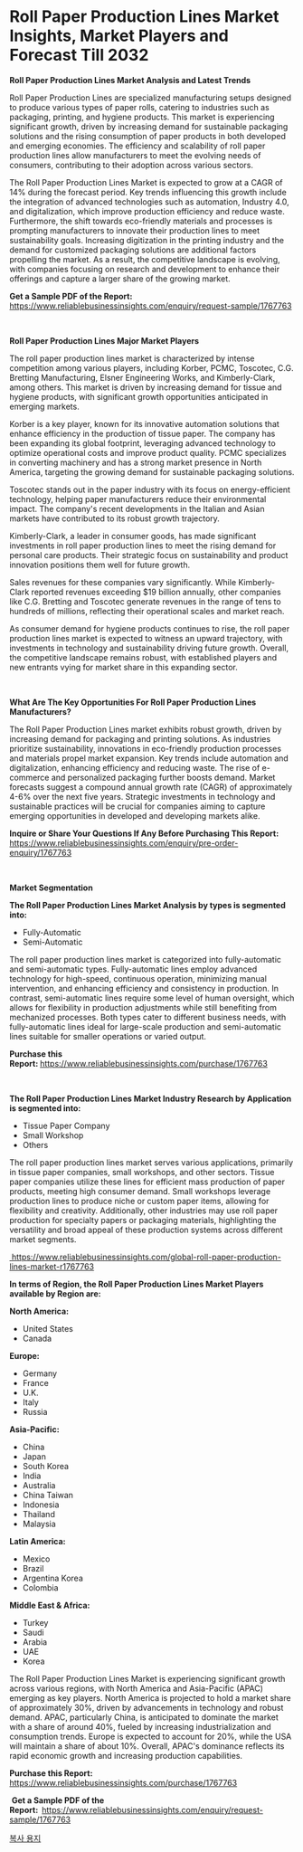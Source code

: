 <p><h1>Roll Paper Production Lines Market Insights, Market Players and Forecast Till 2032</h1></p><p><strong>Roll Paper Production Lines Market Analysis and Latest Trends</strong></p>
<p><p>Roll Paper Production Lines are specialized manufacturing setups designed to produce various types of paper rolls, catering to industries such as packaging, printing, and hygiene products. This market is experiencing significant growth, driven by increasing demand for sustainable packaging solutions and the rising consumption of paper products in both developed and emerging economies. The efficiency and scalability of roll paper production lines allow manufacturers to meet the evolving needs of consumers, contributing to their adoption across various sectors.</p><p>The Roll Paper Production Lines Market is expected to grow at a CAGR of 14% during the forecast period. Key trends influencing this growth include the integration of advanced technologies such as automation, Industry 4.0, and digitalization, which improve production efficiency and reduce waste. Furthermore, the shift towards eco-friendly materials and processes is prompting manufacturers to innovate their production lines to meet sustainability goals. Increasing digitization in the printing industry and the demand for customized packaging solutions are additional factors propelling the market. As a result, the competitive landscape is evolving, with companies focusing on research and development to enhance their offerings and capture a larger share of the growing market.</p></p>
<p><strong>Get a Sample PDF of the Report:&nbsp;</strong> <a href="https://www.reliablebusinessinsights.com/enquiry/request-sample/1767763?utm_campaign=39&utm_medium=2&utm_source=Github&utm_content=ia&utm_term=27022025&utm_id=roll-paper-production-lines">https://www.reliablebusinessinsights.com/enquiry/request-sample/1767763</a></p>
<p>&nbsp;</p>
<p><strong>Roll Paper Production Lines Major Market Players</strong></p>
<p><p>The roll paper production lines market is characterized by intense competition among various players, including Korber, PCMC, Toscotec, C.G. Bretting Manufacturing, Elsner Engineering Works, and Kimberly-Clark, among others. This market is driven by increasing demand for tissue and hygiene products, with significant growth opportunities anticipated in emerging markets.</p><p>Korber is a key player, known for its innovative automation solutions that enhance efficiency in the production of tissue paper. The company has been expanding its global footprint, leveraging advanced technology to optimize operational costs and improve product quality. PCMC specializes in converting machinery and has a strong market presence in North America, targeting the growing demand for sustainable packaging solutions.</p><p>Toscotec stands out in the paper industry with its focus on energy-efficient technology, helping paper manufacturers reduce their environmental impact. The company's recent developments in the Italian and Asian markets have contributed to its robust growth trajectory.</p><p>Kimberly-Clark, a leader in consumer goods, has made significant investments in roll paper production lines to meet the rising demand for personal care products. Their strategic focus on sustainability and product innovation positions them well for future growth.</p><p>Sales revenues for these companies vary significantly. While Kimberly-Clark reported revenues exceeding $19 billion annually, other companies like C.G. Bretting and Toscotec generate revenues in the range of tens to hundreds of millions, reflecting their operational scales and market reach.</p><p>As consumer demand for hygiene products continues to rise, the roll paper production lines market is expected to witness an upward trajectory, with investments in technology and sustainability driving future growth. Overall, the competitive landscape remains robust, with established players and new entrants vying for market share in this expanding sector.</p></p>
<p>&nbsp;</p>
<p><strong>What Are The Key Opportunities For Roll Paper Production Lines Manufacturers?</strong></p>
<p><p>The Roll Paper Production Lines market exhibits robust growth, driven by increasing demand for packaging and printing solutions. As industries prioritize sustainability, innovations in eco-friendly production processes and materials propel market expansion. Key trends include automation and digitalization, enhancing efficiency and reducing waste. The rise of e-commerce and personalized packaging further boosts demand. Market forecasts suggest a compound annual growth rate (CAGR) of approximately 4-6% over the next five years. Strategic investments in technology and sustainable practices will be crucial for companies aiming to capture emerging opportunities in developed and developing markets alike.</p></p>
<p><strong>Inquire or Share Your Questions If Any Before Purchasing This Report:</strong> <a href="https://www.reliablebusinessinsights.com/enquiry/pre-order-enquiry/1767763?utm_campaign=39&utm_medium=2&utm_source=Github&utm_content=ia&utm_term=27022025&utm_id=roll-paper-production-lines">https://www.reliablebusinessinsights.com/enquiry/pre-order-enquiry/1767763</a></p>
<p>&nbsp;</p>
<p><strong>Market Segmentation</strong></p>
<p><strong>The Roll Paper Production Lines Market Analysis by types is segmented into:</strong></p>
<p><ul><li>Fully-Automatic</li><li>Semi-Automatic</li></ul></p>
<p><p>The roll paper production lines market is categorized into fully-automatic and semi-automatic types. Fully-automatic lines employ advanced technology for high-speed, continuous operation, minimizing manual intervention, and enhancing efficiency and consistency in production. In contrast, semi-automatic lines require some level of human oversight, which allows for flexibility in production adjustments while still benefiting from mechanized processes. Both types cater to different business needs, with fully-automatic lines ideal for large-scale production and semi-automatic lines suitable for smaller operations or varied output.</p></p>
<p><strong>Purchase this Report:&nbsp;</strong><a href="https://www.reliablebusinessinsights.com/purchase/1767763?utm_campaign=39&utm_medium=2&utm_source=Github&utm_content=ia&utm_term=27022025&utm_id=roll-paper-production-lines">https://www.reliablebusinessinsights.com/purchase/1767763</a></p>
<p>&nbsp;</p>
<p><strong>The Roll Paper Production Lines Market Industry Research by Application is segmented into:</strong></p>
<p><ul><li>Tissue Paper Company</li><li>Small Workshop</li><li>Others</li></ul></p>
<p><p>The roll paper production lines market serves various applications, primarily in tissue paper companies, small workshops, and other sectors. Tissue paper companies utilize these lines for efficient mass production of paper products, meeting high consumer demand. Small workshops leverage production lines to produce niche or custom paper items, allowing for flexibility and creativity. Additionally, other industries may use roll paper production for specialty papers or packaging materials, highlighting the versatility and broad appeal of these production systems across different market segments.</p></p>
<p><a href="https://www.reliablebusinessinsights.com/global-roll-paper-production-lines-market-r1767763?utm_campaign=39&utm_medium=2&utm_source=Github&utm_content=ia&utm_term=27022025&utm_id=roll-paper-production-lines">&nbsp;https://www.reliablebusinessinsights.com/global-roll-paper-production-lines-market-r1767763</a></p>
<p><strong>In terms of Region, the Roll Paper Production Lines Market Players available by Region are:</strong></p>
<p>
    <p> <strong> North America: </strong>
        <ul>
            <li>United States</li>
            <li>Canada</li>
        </ul>
        </p> 
    <p> <strong> Europe: </strong>
        <ul>
            <li>Germany</li>
            <li>France</li>
            <li>U.K.</li>
            <li>Italy</li>
            <li>Russia</li>
        </ul>
        </p> 
    <p> <strong> Asia-Pacific: </strong>
        <ul>
            <li>China</li>
            <li>Japan</li>
            <li>South Korea</li>
            <li>India</li>
            <li>Australia</li>
            <li>China Taiwan</li>
            <li>Indonesia</li>
            <li>Thailand</li>
            <li>Malaysia</li>
        </ul>
        </p> 
    <p> <strong> Latin America: </strong>
        <ul>
            <li>Mexico</li>
            <li>Brazil</li>
            <li>Argentina Korea</li>
            <li>Colombia</li>
        </ul>
        </p> 
    <p> <strong> Middle East & Africa: </strong>
        <ul>
            <li>Turkey</li>
            <li>Saudi</li>
            <li>Arabia</li>
            <li>UAE</li>
            <li>Korea</li>
        </ul>
    </p>
    </p>
<p><p>The Roll Paper Production Lines Market is experiencing significant growth across various regions, with North America and Asia-Pacific (APAC) emerging as key players. North America is projected to hold a market share of approximately 30%, driven by advancements in technology and robust demand. APAC, particularly China, is anticipated to dominate the market with a share of around 40%, fueled by increasing industrialization and consumption trends. Europe is expected to account for 20%, while the USA will maintain a share of about 10%. Overall, APAC's dominance reflects its rapid economic growth and increasing production capabilities.</p></p>
<p><strong>Purchase this Report: </strong><a href="https://www.reliablebusinessinsights.com/purchase/1767763?utm_campaign=39&utm_medium=2&utm_source=Github&utm_content=ia&utm_term=27022025&utm_id=roll-paper-production-lines">https://www.reliablebusinessinsights.com/purchase/1767763</a></p>
<p>&nbsp;<strong>Get a Sample PDF of the Report:&nbsp;&nbsp;</strong><a href="https://www.reliablebusinessinsights.com/enquiry/request-sample/1767763?utm_campaign=39&utm_medium=2&utm_source=Github&utm_content=ia&utm_term=27022025&utm_id=roll-paper-production-lines">https://www.reliablebusinessinsights.com/enquiry/request-sample/1767763</a></p>
<p><strong></strong></p>
<p><p><a href="https://github.com/laholand/Market-Research-Report-List-7/blob/main/595984540649.md?utm_campaign=39&utm_medium=2&utm_source=Github&utm_content=ia&utm_term=27022025&utm_id=roll-paper-production-lines">복사 용지</a></p></p>